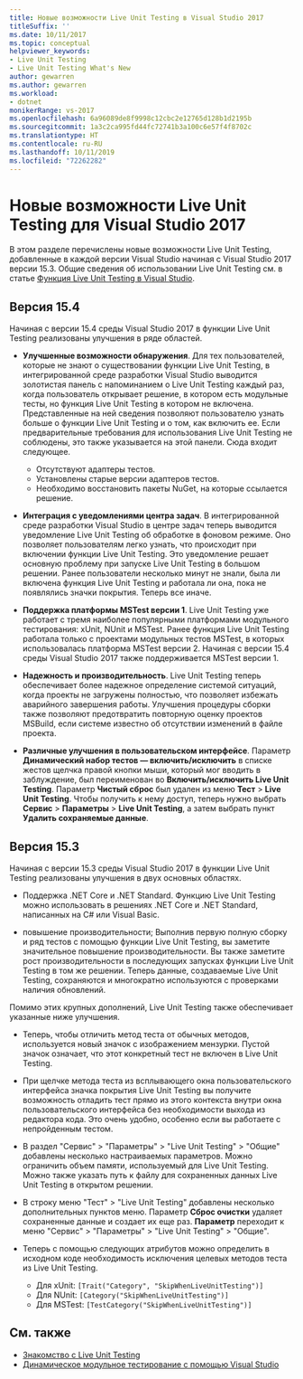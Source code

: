 ```yaml
---
title: Новые возможности Live Unit Testing в Visual Studio 2017
titleSuffix: ''
ms.date: 10/11/2017
ms.topic: conceptual
helpviewer_keywords:
- Live Unit Testing
- Live Unit Testing What's New
author: gewarren
ms.author: gewarren
ms.workload:
- dotnet
monikerRange: vs-2017
ms.openlocfilehash: 6a96089de8f9998c12cbc2e12765d128b1d2195b
ms.sourcegitcommit: 1a3c2ca995fd44fc72741b3a100c6e57f4f8702c
ms.translationtype: HT
ms.contentlocale: ru-RU
ms.lasthandoff: 10/11/2019
ms.locfileid: "72262282"
---
```

# <a name="whats-new-in-live-unit-testing-for-visual-studio-2017"></a>Новые возможности Live Unit Testing для Visual Studio 2017

В этом разделе перечислены новые возможности Live Unit Testing, добавленные в каждой версии Visual Studio начиная с Visual Studio 2017 версии 15.3. Общие сведения об использовании Live Unit Testing см. в статье [Функция Live Unit Testing в Visual Studio](live-unit-testing.md).

## <a name="version-154"></a>Версия 15.4

Начиная с версии 15.4 среды Visual Studio 2017 в функции Live Unit Testing реализованы улучшения в ряде областей.

- **Улучшенные возможности обнаружения**. Для тех пользователей, которые не знают о существовании функции Live Unit Testing, в интегрированной среде разработки Visual Studio выводится золотистая панель с напоминанием о Live Unit Testing каждый раз, когда пользователь открывает решение, в котором есть модульные тесты, но функция Live Unit Testing в котором не включена. Представленные на ней сведения позволяют пользователю узнать больше о функции Live Unit Testing и о том, как включить ее. Если предварительные требования для использования Live Unit Testing не соблюдены, это также указывается на этой панели. Сюда входит следующее.

  - Отсутствуют адаптеры тестов.
  - Установлены старые версии адаптеров тестов.
  - Необходимо восстановить пакеты NuGet, на которые ссылается решение.

- **Интеграция с уведомлениями центра задач**. В интегрированной среде разработки Visual Studio в центре задач теперь выводится уведомление Live Unit Testing об обработке в фоновом режиме. Оно позволяет пользователям легко узнать, что происходит при включении функции Live Unit Testing. Это уведомление решает основную проблему при запуске Live Unit Testing в большом решении. Ранее пользователи несколько минут не знали, была ли включена функция Live Unit Testing и работала ли она, пока не появлялись значки покрытия. Теперь все иначе.

- **Поддержка платформы MSTest версии 1**. Live Unit Testing уже работает с тремя наиболее популярными платформами модульного тестирования: xUnit, NUnit и MSTest. Ранее функция Live Unit Testing работала только с проектами модульных тестов MSTest, в которых использовалась платформа MSTest версии 2. Начиная с версии 15.4 среды Visual Studio 2017 также поддерживается MSTest версии 1.

- **Надежность и производительность**. Live Unit Testing теперь обеспечивает более надежное определение системой ситуаций, когда проекты не загружены полностью, что позволяет избежать аварийного завершения работы. Улучшения процедуры сборки также позволяют предотвратить повторную оценку проектов MSBuild, если системе известно об отсутствии изменений в файле проекта.

- **Различные улучшения в пользовательском интерфейсе**.  Параметр **Динамический набор тестов — включить/исключить** в списке жестов щелчка правой кнопки мыши, который мог вводить в заблуждение, был переименован во **Включить/исключить Live Unit Testing**. Параметр **Чистый сброс** был удален из меню **Тест** > **Live Unit Testing**. Чтобы получить к нему доступ, теперь нужно выбрать **Сервис** > **Параметры** > **Live Unit Testing**, а затем выбрать пункт **Удалить сохраняемые данные**.

## <a name="version-153"></a>Версия 15.3

Начиная с версии 15.3 среды Visual Studio 2017 в функции Live Unit Testing реализованы улучшения в двух основных областях.

- Поддержка .NET Core и .NET Standard. Функцию Live Unit Testing можно использовать в решениях .NET Core и .NET Standard, написанных на C# или Visual Basic.

- повышение производительности; Выполнив первую полную сборку и ряд тестов с помощью функции Live Unit Testing, вы заметите значительное повышение производительности. Вы также заметите рост производительности в последующих запусках функции Live Unit Testing в том же решении. Теперь данные, создаваемые Live Unit Testing, сохраняются и многократно используются с проверками наличия обновлений.

Помимо этих крупных дополнений, Live Unit Testing также обеспечивает указанные ниже улучшения.

- Теперь, чтобы отличить метод теста от обычных методов, используется новый значок с изображением мензурки. Пустой значок означает, что этот конкретный тест не включен в Live Unit Testing.

- При щелчке метода теста из всплывающего окна пользовательского интерфейса значка покрытия Live Unit Testing вы получите возможность отладить тест прямо из этого контекста внутри окна пользовательского интерфейса без необходимости выхода из редактора кода. Это очень удобно, особенно если вы работаете с непройденным тестом.

- В раздел "Сервис" > "Параметры" > "Live Unit Testing" > "Общие" добавлены несколько настраиваемых параметров. Можно ограничить объем памяти, используемый для Live Unit Testing. Можно также указать путь к файлу для сохраненных данных Live Unit Testing в открытом решении.

- В строку меню "Тест" > "Live Unit Testing" добавлены несколько дополнительных пунктов меню. Параметр **Сброс очистки** удаляет сохраненные данные и создает их еще раз. **Параметр** переходит к меню "Сервис" > "Параметры" > "Live Unit Testing" > "Общие".

- Теперь с помощью следующих атрибутов можно определить в исходном коде необходимость исключения целевых методов теста из Live Unit Testing.

  - Для xUnit: `[Trait("Category", "SkipWhenLiveUnitTesting")]`
  - Для NUnit: `[Category("SkipWhenLiveUnitTesting")]`
  - Для MSTest: `[TestCategory("SkipWhenLiveUnitTesting")]`

## <a name="see-also"></a>См. также

- [Знакомство с Live Unit Testing](live-unit-testing-intro.md)
- [Динамическое модульное тестирование с помощью Visual Studio](live-unit-testing.md)
